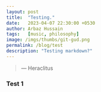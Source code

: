 ```yaml
---
layout: post
title:  "Testing."
date:   2023-04-07 22:30:00 +0530
author: Arbaz Hussain
tags:   [music, philosophy]
image: /imgs/thumbs/git-gud.png
permalink: /blog/test
description: "Testing markdown?"  
---
```


> ― Heraclitus

### Test 1